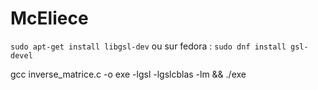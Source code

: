 # McEliece
 
```sudo apt-get install libgsl-dev```
ou sur fedora :
```sudo dnf install gsl-devel```


gcc inverse_matrice.c -o exe -lgsl -lgslcblas -lm && ./exe
